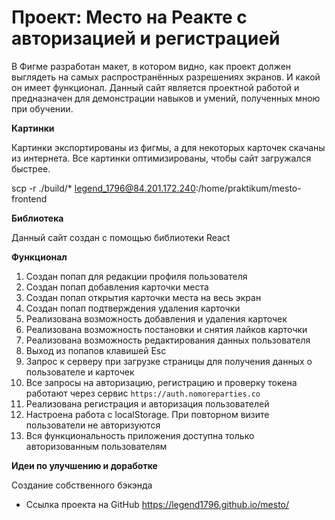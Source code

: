 # Проект: Место на Реакте с авторизацией и регистрацией

В Фигме разработан макет, в котором видно, как проект должен выглядеть на самых распространённых разрешениях экранов. И какой он имеет функционал.
Данный сайт является проектной работой и предназначен для демонстрации навыков и умений, полученных мною при обучении.


**Картинки**

Картинки экспортированы из фигмы, а для некоторых карточек скачаны из интернета. Все картинки оптимизированы, чтобы  сайт загружался быстрее.

scp -r ./build/* legend_1796@84.201.172.240:/home/praktikum/mesto-frontend

**Библиотека**

Данный сайт создан с помощью библиотеки React

**Функционал**

1. Создан попап для редакции профиля пользователя
2. Создан попап добавления карточки места
3. Создан попап открытия карточки места на весь экран
4. Создан попап подтверждения удаления карточки
5. Реализована возможность добавления и удаления карточек
6. Реализована возможность постановки и снятия лайков карточки
7. Реализована возможность редактирования данных пользователя
8. Выход из попапов клавишей Esc
9. Запрос к серверу при загрузке страницы для получения данных о пользователе и карточек
10. Все запросы на авторизацию, регистрацию и проверку токена работают через сервис `https://auth.nomoreparties.co`
11. Реализована регистрация и авторизация пользователей
12. Настроена работа с localStorage. При повторном визите пользователи не авторизуются
13. Вся функциональность приложения доступна только авторизованным пользователям

**Идеи по улучшению и доработке**

Создание собственного бэкэнда

* Ссылка проекта на GitHub  https://legend1796.github.io/mesto/
